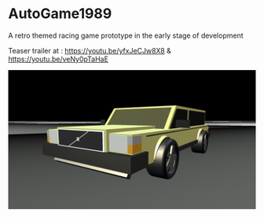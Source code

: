 # AutoGame1989
A retro themed racing game prototype in the early stage of development

Teaser trailer at : https://youtu.be/yfxJeCJw8X8 & https://youtu.be/veNy0pTaHaE


<p align="center">
  <img width="600" src="https://github.com/lehrj/AutoGame1989/blob/master/Images/V00.png">
</p>
